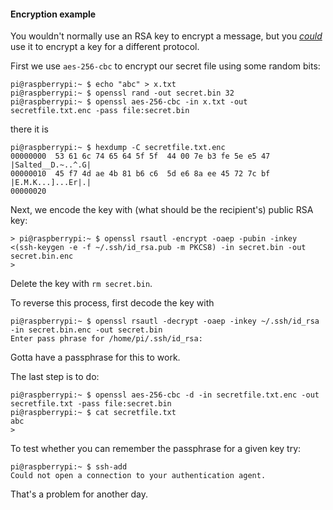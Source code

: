 #### Encryption example

You wouldn't normally use an RSA key to encrypt a message, but you [<i>could</i>](https://bjornjohansen.no/encrypt-file-using-ssh-key) use it to encrypt a key for a different protocol.

First we use ``aes-256-cbc`` to encrypt our secret file using some random bits:

```
pi@raspberrypi:~ $ echo "abc" > x.txt
pi@raspberrypi:~ $ openssl rand -out secret.bin 32
pi@raspberrypi:~ $ openssl aes-256-cbc -in x.txt -out secretfile.txt.enc -pass file:secret.bin
```
there it is

```
pi@raspberrypi:~ $ hexdump -C secretfile.txt.enc
00000000  53 61 6c 74 65 64 5f 5f  44 00 7e b3 fe 5e e5 47  |Salted__D.~..^.G|
00000010  45 f7 4d ae 4b 81 b6 c6  5d e6 8a ee 45 72 7c bf  |E.M.K...]...Er|.|
00000020
```

Next, we encode the key with (what should be the recipient's) public RSA key:

```
> pi@raspberrypi:~ $ openssl rsautl -encrypt -oaep -pubin -inkey <(ssh-keygen -e -f ~/.ssh/id_rsa.pub -m PKCS8) -in secret.bin -out secret.bin.enc
>
```

Delete the key with ``rm secret.bin``.  

To reverse this process, first decode the key with

```
pi@raspberrypi:~ $ openssl rsautl -decrypt -oaep -inkey ~/.ssh/id_rsa -in secret.bin.enc -out secret.bin
Enter pass phrase for /home/pi/.ssh/id_rsa:
```

Gotta have a passphrase for this to work.  

The last step is to do:

```
pi@raspberrypi:~ $ openssl aes-256-cbc -d -in secretfile.txt.enc -out secretfile.txt -pass file:secret.bin
pi@raspberrypi:~ $ cat secretfile.txt
abc
>

```

To test whether you can remember the passphrase for a given key try:

```
pi@raspberrypi:~ $ ssh-add 
Could not open a connection to your authentication agent.
```

That's a problem for another day.